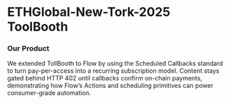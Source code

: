 # ETHGlobal-New-Tork-2025 ToolBooth


### Our Product

We extended TollBooth to Flow by using the Scheduled Callbacks standard to turn pay-per-access into a recurring subscription model. Content stays gated behind HTTP 402 until callbacks confirm on-chain payments, demonstrating how Flow’s Actions and scheduling primitives can power consumer-grade automation.
